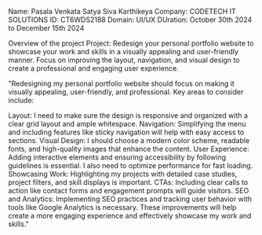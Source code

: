 Name: Pasala Venkata Satya Siva Karthikeya
Company: CODETECH IT SOLUTIONS
ID: CT6WDS2188
Domain: UI/UX
DUration: October 30th 2024 to December 15th 2024

Overview of the project 
Project: Redesign your personal portfolio website to showcase your work and skills in a visually
appealing and user-friendly manner. Focus on improving the layout, navigation, and
visual design to create a professional and engaging user experience.

"Redesigning my personal portfolio website should focus on making it visually appealing, user-friendly, and professional. Key areas to consider include:

Layout: I need to make sure the design is responsive and organized with a clear grid layout and ample whitespace.
Navigation: Simplifying the menu and including features like sticky navigation will help with easy access to sections.
Visual Design: I should choose a modern color scheme, readable fonts, and high-quality images that enhance the content.
User Experience: Adding interactive elements and ensuring accessibility by following guidelines is essential. I also need to optimize performance for fast loading.
Showcasing Work: Highlighting my projects with detailed case studies, project filters, and skill displays is important.
CTAs: Including clear calls to action like contact forms and engagement prompts will guide visitors.
SEO and Analytics: Implementing SEO practices and tracking user behavior with tools like Google Analytics is necessary.
These improvements will help create a more engaging experience and effectively showcase my work and skills."

